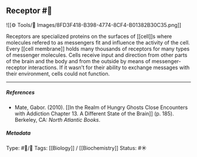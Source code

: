 ## Receptor  #🧠 

![[⚙️ Tools/📸 Images/8FD3F418-B398-4774-8CF4-B01382B30C35.png]]

Receptors are specialized proteins on the surfaces of [[cell]]s where molecules refered to as messengers fit and influence the activity of the cell. Every [[cell membrane]] holds many thousands of receptors for many types of messenger molecules. Cells receive input and direction from other parts of the brain and the body and from the outside by means of messenger-receptor interactions. If it wasn’t for their ability to exchange messages with their environment, cells could not function.

___

##### References

- Mate, Gabor. (2010). [[In the Realm of Hungry Ghosts Close Encounters with Addiction Chapter 13. A Different State of the Brain]] (p. 185). Berkeley, CA: _North Atlantic Books_.

##### Metadata

Type: #🔵/🔵 
Tags: [[Biology]] / [[Biochemistry]]
Status: #☀️ 